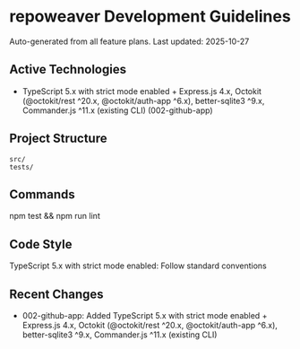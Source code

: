 # repoweaver Development Guidelines

Auto-generated from all feature plans. Last updated: 2025-10-27

## Active Technologies
- TypeScript 5.x with strict mode enabled + Express.js 4.x, Octokit (@octokit/rest ^20.x, @octokit/auth-app ^6.x), better-sqlite3 ^9.x, Commander.js ^11.x (existing CLI) (002-github-app)

## Project Structure
```
src/
tests/
```

## Commands
npm test && npm run lint

## Code Style
TypeScript 5.x with strict mode enabled: Follow standard conventions

## Recent Changes
- 002-github-app: Added TypeScript 5.x with strict mode enabled + Express.js 4.x, Octokit (@octokit/rest ^20.x, @octokit/auth-app ^6.x), better-sqlite3 ^9.x, Commander.js ^11.x (existing CLI)

<!-- MANUAL ADDITIONS START -->
<!-- MANUAL ADDITIONS END -->
